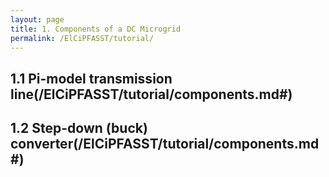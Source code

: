 ```yaml
---
layout: page
title: 1. Components of a DC Microgrid
permalink: /ElCiPFASST/tutorial/
---
```


## 1.1 Pi-model transmission line(/ElCiPFASST/tutorial/components.md#)

## 1.2 Step-down (buck) converter(/ElCiPFASST/tutorial/components.md#)
